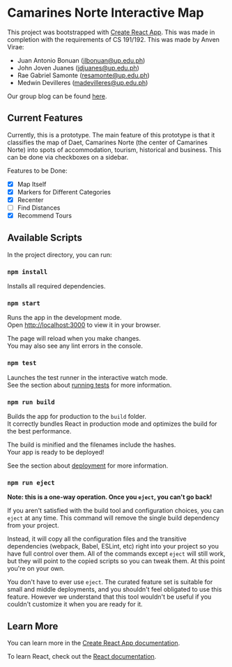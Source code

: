 # Camarines Norte Interactive Map

This project was bootstrapped with [Create React App](https://github.com/facebook/create-react-app). This was made in completion with the requirements of CS 191/192. This was made by Anven Virae:

* Juan Antonio Bonuan (jlbonuan@up.edu.ph)
* John Joven Juanes (jdjuanes@up.edu.ph)
* Rae Gabriel Samonte (resamonte@up.edu.ph)
* Medwin Devilleres (madevilleres@up.edu.ph)

Our group blog can be found [here](https://anven-virae.notion.site/Anven-Virae-Group-Blog-878a240fbab243059efc15a09e917f2e).

## Current Features

Currently, this is a prototype. The main feature of this prototype is that it classifies the map of Daet, Camarines Norte (the center of Camarines Norte) into spots of accommodation, tourism, historical and business. This can be done via checkboxes on a sidebar.

Features to be Done:

- [x] Map Itself
- [x] Markers for Different Categories
- [x] Recenter
- [ ] Find Distances
- [X] Recommend Tours

## Available Scripts

In the project directory, you can run:

### `npm install`

Installs all required dependencies.

### `npm start`

Runs the app in the development mode.\
Open [http://localhost:3000](http://localhost:3000) to view it in your browser.

The page will reload when you make changes.\
You may also see any lint errors in the console.

### `npm test`

Launches the test runner in the interactive watch mode.\
See the section about [running tests](https://facebook.github.io/create-react-app/docs/running-tests) for more information.

### `npm run build`

Builds the app for production to the `build` folder.\
It correctly bundles React in production mode and optimizes the build for the best performance.

The build is minified and the filenames include the hashes.\
Your app is ready to be deployed!

See the section about [deployment](https://facebook.github.io/create-react-app/docs/deployment) for more information.

### `npm run eject`

**Note: this is a one-way operation. Once you `eject`, you can't go back!**

If you aren't satisfied with the build tool and configuration choices, you can `eject` at any time. This command will remove the single build dependency from your project.

Instead, it will copy all the configuration files and the transitive dependencies (webpack, Babel, ESLint, etc) right into your project so you have full control over them. All of the commands except `eject` will still work, but they will point to the copied scripts so you can tweak them. At this point you're on your own.

You don't have to ever use `eject`. The curated feature set is suitable for small and middle deployments, and you shouldn't feel obligated to use this feature. However we understand that this tool wouldn't be useful if you couldn't customize it when you are ready for it.

## Learn More

You can learn more in the [Create React App documentation](https://facebook.github.io/create-react-app/docs/getting-started).

To learn React, check out the [React documentation](https://reactjs.org/).
